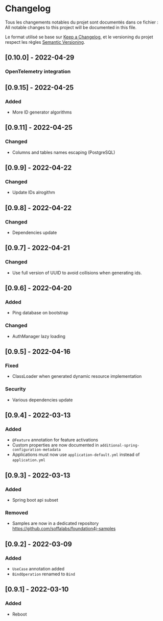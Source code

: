 # Changelog

Tous les changements notables du projet sont documentés dans ce fichier :
All notable changes to this project will be documented in this file.

Le format utilisé se base sur [Keep a Changelog](https://keepachangelog.com/en/1.0.0/),
et le versioning du projet respect les règles  [Semantic Versioning](https://semver.org/spec/v2.0.0.html).

## [0.10.0] - 2022-04-29

### OpenTelemetry integration

## [0.9.15] - 2022-04-25

### Added

- More ID generator algorithms

## [0.9.11] - 2022-04-25

### Changed

- Columns and tables names escaping (PostgreSQL)

## [0.9.9] - 2022-04-22

### Changed

- Update IDs alrogithm

## [0.9.8] - 2022-04-22

### Changed

- Dependencies update
 
## [0.9.7] - 2022-04-21

### Changed

- Use full version of UUID to avoid collisions when generating ids.
 
## [0.9.6] - 2022-04-20

### Added

- Ping database on bootstrap

### Changed

- AuthManager lazy loading

## [0.9.5] - 2022-04-16

### Fixed

- ClassLoader when generated dynamic resource implementation

### Security

- Various dependencies update

## [0.9.4] - 2022-03-13

### Added

- `@Feature` annotation for feature activations
- Custom properties are now documented in `additional-spring-configuration-metadata`
- Applications must now use `application-default.yml` instead of `application.yml`

## [0.9.3] - 2022-03-13

### Added

- Spring boot api subset

### Removed

- Samples are now in a dedicated repository https://github.com/soffalabs/foundation4j-samples

## [0.9.2] - 2022-03-09

### Added

- `UseCase` annotation added
- `BindOperation` renamed to `Bind`

## [0.9.1] - 2022-03-10

### Added

- Reboot
